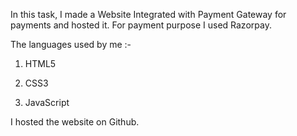 In this task, I made a Website Integrated with Payment Gateway for payments and hosted it. For payment purpose I used Razorpay.



The languages used by me :-

1) HTML5

2) CSS3

3) JavaScript

I hosted the website on Github. 

